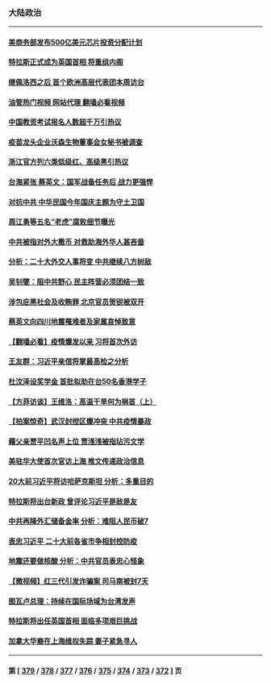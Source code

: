 ### 大陆政治
---
#### [美商务部发布500亿美元芯片投资分配计划](../../pages/ncid277/n13818517.md?09070445) 
#### [特拉斯正式成为英国首相 将重组内阁](../../pages/ncid277/n13818630.md?09070445) 
#### [继佩洛西之后 首个欧洲高层代表团本周访台](../../pages/ncid277/n13818598.md?09070445) 
#### [油管热门视频 网站代理 翻墙必看视频](http://209.222.30.114:81/youtube.html?09070445)
#### [中国教资考试报名人数超千万引热议](../../pages/ncid277/n13818431.md?09070445) 
#### [疫苗龙头企业沃森生物董事会女秘书被调查](../../pages/ncid277/n13818428.md?09070445) 
#### [浙江官方列六类低级红、高级黑引热议](../../pages/ncid277/n13818427.md?09070445) 
#### [台海紧张 蔡英文：国军战备任务后 战力更强悍](../../pages/ncid277/n13818392.md?09070445) 
#### [对抗中共 中华民国今年国庆主题为守土卫国](../../pages/ncid277/n13818356.md?09070445) 
#### [周江勇等五名“老虎”腐败细节曝光](../../pages/ncid277/n13818374.md?09070445) 
#### [中共被指对外大撒币 对救助海外华人甚吝啬](../../pages/ncid277/n13818301.md?09070445) 
#### [分析：二十大外交人事将变 中共继续八方树敌](../../pages/ncid277/n13818209.md?09070445) 
#### [吴钊燮：阻中共野心 民主阵营必须团结一致](../../pages/ncid277/n13818287.md?09070445) 
#### [涉包庇黑社会及收贿罪 北京官员贺锐被双开](../../pages/ncid277/n13818296.md?09070445) 
#### [蔡英文向四川地震罹难者及家属哀悼致意](../../pages/ncid277/n13818235.md?09070445) 
#### [【翻墙必看】疫情爆发以来 习将首次外访](../../pages/ncid277/n13818270.md?09070445) 
#### [王友群：习近平亲信将掌最高检之分析](../../pages/ncid277/n13818080.md?09070445) 
#### [杜汶泽设奖学金 首批拟助在台50名香港学子](../../pages/ncid277/n13818054.md?09070445) 
#### [【方菲访谈】王维洛：高温干旱何为祸首（上）](../../pages/ncid277/n13818041.md?09070445) 
#### [【拍案惊奇】武汉封控区爆冲突 中共疫情暴政](../../pages/ncid277/n13818036.md?09070445) 
#### [藉父亲贾平凹名声上位 贾浅浅被指玷污文学](../../pages/ncid277/n13818055.md?09070445) 
#### [美驻华大使首次官访上海 推文传递政治信息](../../pages/ncid277/n13818046.md?09070445) 
#### [20大前习近平将访哈萨克斯坦 分析：多重目的](../../pages/ncid277/n13817976.md?09070445) 
#### [特拉斯将出台新政 曾评论习近平是敌是友](../../pages/ncid277/n13817860.md?09070445) 
#### [中共再降外汇储备金率 分析：难阻人民币破7](../../pages/ncid277/n13817982.md?09070445) 
#### [表忠习近平 二十大前各省市争相封控防疫](../../pages/ncid277/n13817994.md?09070445) 
#### [地震还要做核酸 分析：中共官员表忠心怪象](../../pages/ncid277/n13817939.md?09070445) 
#### [【微视频】红三代引发诈骗案 司马南被封7天](../../pages/ncid277/n13817832.md?09070445) 
#### [图瓦卢总理：持续在国际场域为台湾发声](../../pages/ncid277/n13817640.md?09070445) 
#### [特拉斯将出任英国首相 面临多项艰巨挑战](../../pages/ncid277/n13817670.md?09070445) 
#### [加拿大华裔在上海维权失踪 妻子紧急寻人](../../pages/ncid277/n13817708.md?09070445) 

---
#### 第 [ [379](./379.md?09070445) / [378](./378.md?09070445) / [377](./377.md?09070445) / [376](./376.md?09070445) / [375](./375.md?09070445) / [374](./374.md?09070445) / [373](./373.md?09070445) / [372](./372.md?09070445) ] 页
